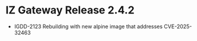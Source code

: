 # IZ Gateway Release 2.4.2
* IGDD-2123 Rebuilding with new alpine image that addresses CVE-2025-32463

